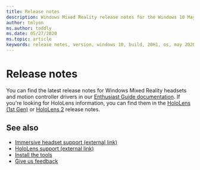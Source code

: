 ```yaml
---
title: Release notes
description: Windows Mixed Reality release notes for the Windows 10 May 2020 Update (also known as 2004).
author: tmlyon
ms.author: toddly
ms.date: 05/27/2020
ms.topic: article
keywords: release notes, version, windows 10, build, 20H1, os, may 2020, 2004
---
```



# Release notes

You can find the latest release notes for Windows Mixed Reality headsets and motion controller drivers in our [Enthusiast Guide documentation](https://docs.microsoft.com/windows/mixed-reality/enthusiast-guide/mixed-reality-software). If you're looking for HoloLens information, you can find them in the [HoloLens (1st Gen)](https://docs.microsoft.com/hololens/hololens1-release-notes) or [HoloLens 2](https://docs.microsoft.com/hololens/hololens-release-notes) release notes.

## See also
* [Immersive headset support (external link)](https://docs.microsoft.com/windows/mixed-reality/enthusiast-guide/troubleshooting-windows-mixed-reality)
* [HoloLens support (external link)](https://support.microsoft.com/products/hololens)
* [Install the tools](../develop/install-the-tools.md)
* [Give us feedback](../give-us-feedback.md)
